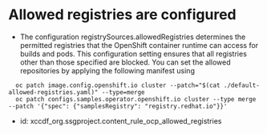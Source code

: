 # Allowed registries are configured

-  The configuration registrySources.allowedRegistries determines the permitted registries that the OpenShift container runtime can access for builds and pods. This configuration setting ensures that all registries other than those specified are blocked. You can set the allowed repositories by applying the following manifest using

```console
  oc patch image.config.openshift.io cluster --patch="$(cat ./default-allowed-registries.yaml)" --type=merge
  oc patch configs.samples.operator.openshift.io cluster --type merge --patch '{"spec": {"samplesRegistry": "registry.redhat.io"}}'
```

- id: xccdf_org.ssgproject.content_rule_ocp_allowed_registries

